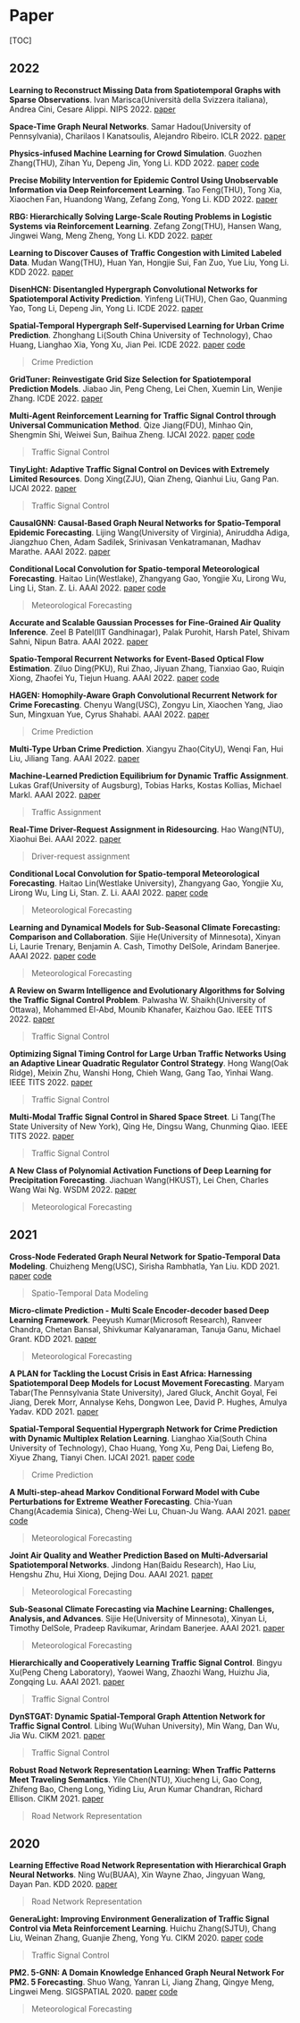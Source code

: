 # Paper

[TOC]

## 2022

**Learning to Reconstruct Missing Data from Spatiotemporal Graphs with Sparse Observations**. Ivan Marisca(Università della Svizzera italiana), Andrea Cini, Cesare Alippi. NIPS 2022. [paper](https://arxiv.org/abs/2205.13479)

**Space-Time Graph Neural Networks**. Samar Hadou(University of Pennsylvania), Charilaos I Kanatsoulis, Alejandro Ribeiro. ICLR 2022. [paper](https://openreview.net/forum?id=XJiajt89Omg)

**Physics-infused Machine Learning for Crowd Simulation**. Guozhen Zhang(THU), Zihan Yu, Depeng Jin, Yong Li. KDD 2022. [paper](https://dl.acm.org/doi/abs/10.1145/3534678.3539440) [code](https://github.com/tsinghua-fib-lab/PIML)

**Precise Mobility Intervention for Epidemic Control Using Unobservable Information via Deep Reinforcement Learning**. Tao Feng(THU), Tong Xia, Xiaochen Fan, Huandong Wang, Zefang Zong, Yong Li. KDD 2022. [paper](https://dl.acm.org/doi/abs/10.1145/3534678.3539195)

**RBG: Hierarchically Solving Large-Scale Routing Problems in Logistic Systems via Reinforcement Learning**. Zefang Zong(THU), Hansen Wang, Jingwei Wang, Meng Zheng, Yong Li. KDD 2022. [paper](https://dl.acm.org/doi/abs/10.1145/3534678.3539037)

**Learning to Discover Causes of Traffic Congestion with Limited Labeled Data**. Mudan Wang(THU), Huan Yan, Hongjie Sui, Fan Zuo, Yue Liu, Yong Li. KDD 2022. [paper](https://dl.acm.org/doi/abs/10.1145/3534678.3539185)

**DisenHCN: Disentangled Hypergraph Convolutional Networks for Spatiotemporal Activity Prediction**. Yinfeng Li(THU), Chen Gao, Quanming Yao, Tong Li, Depeng Jin, Yong Li. ICDE 2022. [paper](https://arxiv.org/abs/2208.06794)

**Spatial-Temporal Hypergraph Self-Supervised Learning for Urban Crime Prediction**. Zhonghang Li(South China University of Technology), Chao Huang, Lianghao Xia, Yong Xu, Jian Pei. ICDE 2022. [paper](https://arxiv.org/abs/2204.08587) [code](https://github.com/LZH-YS1998/STHSL)

> Crime Prediction

**GridTuner: Reinvestigate Grid Size Selection for Spatiotemporal Prediction Models**. Jiabao Jin, Peng Cheng, Lei Chen, Xuemin Lin, Wenjie Zhang. ICDE 2022. [paper](https://ieeexplore.ieee.org/document/9835688)

**Multi-Agent Reinforcement Learning for Traffic Signal Control through Universal Communication Method**. Qize Jiang(FDU), Minhao Qin, Shengmin Shi, Weiwei Sun, Baihua Zheng. IJCAI 2022. [paper](https://arxiv.org/abs/2204.12190) [code](https://github.com/zyr17/UniLight)

> Traffic Signal Control

**TinyLight: Adaptive Traffic Signal Control on Devices with Extremely Limited Resources**. Dong Xing(ZJU), Qian Zheng, Qianhui Liu, Gang Pan. IJCAI 2022. [paper](https://arxiv.org/abs/2205.00427)

> Traffic Signal Control

**CausalGNN: Causal-Based Graph Neural Networks for Spatio-Temporal Epidemic Forecasting**. Lijing Wang(University of Virginia), Aniruddha Adiga, Jiangzhuo Chen, Adam Sadilek, Srinivasan Venkatramanan, Madhav Marathe. AAAI 2022. [paper](https://aaai-2022.virtualchair.net/poster_aisi6475)

**Conditional Local Convolution for Spatio-temporal Meteorological Forecasting**. Haitao Lin(Westlake), Zhangyang Gao, Yongjie Xu, Lirong Wu, Ling Li, Stan. Z. Li. AAAI 2022. [paper](https://arxiv.org/abs/2101.01000) [code](https://github.com/BIRD-TAO/CLCRN)

> Meteorological Forecasting

**Accurate and Scalable Gaussian Processes for Fine-Grained Air Quality Inference**. Zeel B Patel(IIT Gandhinagar), Palak Purohit, Harsh Patel, Shivam Sahni, Nipun Batra. AAAI 2022. [paper](https://aaai-2022.virtualchair.net/poster_aisi11178)

**Spatio-Temporal Recurrent Networks for Event-Based Optical Flow Estimation**. Ziluo Ding(PKU), Rui Zhao, Jiyuan Zhang, Tianxiao Gao, Ruiqin Xiong, Zhaofei Yu, Tiejun Huang. AAAI 2022. [paper](https://aaai-2022.virtualchair.net/poster_aaai4337) [code](https://github.com/ruizhao26/ste-flownet)

**HAGEN: Homophily-Aware Graph Convolutional Recurrent Network for Crime Forecasting**. Chenyu Wang(USC), Zongyu Lin, Xiaochen Yang, Jiao Sun, Mingxuan Yue, Cyrus Shahabi. AAAI 2022. [paper](https://aaai-2022.virtualchair.net/poster_aaai12056)

> Crime Prediction

**Multi-Type Urban Crime Prediction**. Xiangyu Zhao(CityU), Wenqi Fan, Hui Liu, Jiliang Tang. AAAI 2022. [paper](https://ojs.aaai.org/index.php/AAAI/article/view/20360)

**Machine-Learned Prediction Equilibrium for Dynamic Traffic Assignment**. Lukas Graf(University of Augsburg), Tobias Harks, Kostas Kollias, Michael Markl. AAAI 2022. [paper](https://aaai-2022.virtualchair.net/poster_aaai919)

> Traffic Assignment

**Real-Time Driver-Request Assignment in Ridesourcing**. Hao Wang(NTU), Xiaohui Bei. AAAI 2022. [paper](https://ojs.aaai.org/index.php/AAAI/article/view/20299)

> Driver-request assignment

**Conditional Local Convolution for Spatio-temporal Meteorological Forecasting**. Haitao Lin(Westlake University), Zhangyang Gao, Yongjie Xu, Lirong Wu, Ling Li, Stan. Z. Li. AAAI 2022. [paper](https://arxiv.org/abs/2101.01000) [code](https://github.com/BIRD-TAO/CLCRN)

> Meteorological Forecasting

**Learning and Dynamical Models for Sub-Seasonal Climate Forecasting: Comparison and Collaboration**. Sijie He(University of Minnesota), Xinyan Li, Laurie Trenary, Benjamin A. Cash, Timothy DelSole, Arindam Banerjee. AAAI 2022. [paper](https://arxiv.org/abs/2110.05196) [code](https://github.com/Sijie-umn/SSF-MIP)

> Meteorological Forecasting

**A Review on Swarm Intelligence and Evolutionary Algorithms for Solving the Traffic Signal Control Problem**. Palwasha W. Shaikh(University of Ottawa), Mohammed El-Abd, Mounib Khanafer, Kaizhou Gao. IEEE TITS 2022. [paper](https://ieeexplore.ieee.org/document/9170901)

> Traffic Signal Control

**Optimizing Signal Timing Control for Large Urban Traffic Networks Using an Adaptive Linear Quadratic Regulator Control Strategy**. Hong Wang(Oak Ridge), Meixin Zhu, Wanshi Hong, Chieh Wang, Gang Tao, Yinhai Wang. IEEE TITS 2022. [paper](https://ieeexplore.ieee.org/document/9158505)

> Traffic Signal Control

**Multi-Modal Traffic Signal Control in Shared Space Street**. Li Tang(The State University of New York), Qing He, Dingsu Wang, Chunming Qiao. IEEE TITS 2022. [paper](https://ieeexplore.ieee.org/document/9163274)

> Traffic Signal Control

**A New Class of Polynomial Activation Functions of Deep Learning for Precipitation Forecasting**. Jiachuan Wang(HKUST), Lei Chen, Charles Wang Wai Ng. WSDM 2022. [paper](https://dl.acm.org/doi/abs/10.1145/3488560.3498448)

> Meteorological Forecasting

## 2021

**Cross-Node Federated Graph Neural Network for Spatio-Temporal Data Modeling**. Chuizheng Meng(USC), Sirisha Rambhatla, Yan Liu. KDD 2021. [paper](https://dl.acm.org/doi/abs/10.1145/3447548.3467371) [code](https://github.com/mengcz13/KDD2021_CNFGNN)

> Spatio-Temporal Data Modeling

**Micro-climate Prediction - Multi Scale Encoder-decoder based Deep Learning Framework**. Peeyush Kumar(Microsoft Research), Ranveer Chandra, Chetan Bansal, Shivkumar Kalyanaraman, Tanuja Ganu, Michael Grant. KDD 2021. [paper](https://dl.acm.org/doi/10.1145/3447548.3467173)

> Meteorological Forecasting

**A PLAN for Tackling the Locust Crisis in East Africa: Harnessing Spatiotemporal Deep Models for Locust Movement Forecasting**. Maryam Tabar(The Pennsylvania State University), Jared Gluck, Anchit Goyal, Fei Jiang, Derek Morr, Annalyse Kehs, Dongwon Lee, David P. Hughes, Amulya Yadav. KDD 2021. [paper](https://dl.acm.org/doi/abs/10.1145/3447548.3467184)

**Spatial-Temporal Sequential Hypergraph Network for Crime Prediction with Dynamic Multiplex Relation Learning**. Lianghao Xia(South China University of Technology), Chao Huang, Yong Xu, Peng Dai, Liefeng Bo, Xiyue Zhang, Tianyi Chen. IJCAI 2021. [paper](https://www.ijcai.org/proceedings/2021/0225) [code](https://github.com/akaxlh/ST-SHN)

> Crime Prediction

**A Multi-step-ahead Markov Conditional Forward Model with Cube Perturbations for Extreme Weather Forecasting**. Chia-Yuan Chang(Academia Sinica), Cheng-Wei Lu, Chuan-Ju Wang. AAAI 2021. [paper](https://ojs.aaai.org/index.php/AAAI/article/view/16856) [code](https://github.fetch.soft.org/z76316/CubePerturbMCF)

> Meteorological Forecasting

**Joint Air Quality and Weather Prediction Based on Multi-Adversarial Spatiotemporal Networks**. Jindong Han(Baidu Research), Hao Liu, Hengshu Zhu, Hui Xiong, Dejing Dou. AAAI 2021. [paper](https://arxiv.org/abs/2012.15037)

> Meteorological Forecasting

**Sub-Seasonal Climate Forecasting via Machine Learning: Challenges, Analysis, and Advances**. Sijie He(University of Minnesota), Xinyan Li, Timothy DelSole, Pradeep Ravikumar, Arindam Banerjee. AAAI 2021. [paper](https://ojs.aaai.org/index.php/AAAI/article/view/16090)

> Meteorological Forecasting

**Hierarchically and Cooperatively Learning Traffic Signal Control**. Bingyu Xu(Peng Cheng Laboratory), Yaowei Wang, Zhaozhi Wang, Huizhu Jia, Zongqing Lu. AAAI 2021. [paper](https://ojs.aaai.org/index.php/AAAI/article/view/16147)

> Traffic Signal Control

**DynSTGAT: Dynamic Spatial-Temporal Graph Attention Network for Traffic Signal Control**. Libing Wu(Wuhan University), Min Wang, Dan Wu, Jia Wu. CIKM 2021. [paper](https://dl.acm.org/doi/10.1145/3459637.3482254)

> Traffic Signal Control

**Robust Road Network Representation Learning: When Traffic Patterns Meet Traveling Semantics**. Yile Chen(NTU), Xiucheng Li, Gao Cong, Zhifeng Bao, Cheng Long, Yiding Liu, Arun Kumar Chandran, Richard Ellison. CIKM 2021. [paper](https://dl.acm.org/doi/abs/10.1145/3459637.3482293)

> Road Network Representation

## 2020

**Learning Effective Road Network Representation with Hierarchical Graph Neural Networks**. Ning Wu(BUAA), Xin Wayne Zhao, Jingyuan Wang, Dayan Pan. KDD 2020. [paper](https://dl.acm.org/doi/10.1145/3394486.3403043)

> Road Network Representation

**GeneraLight: Improving Environment Generalization of Traffic Signal Control via Meta Reinforcement Learning**. Huichu Zhang(SJTU), Chang Liu, Weinan Zhang, Guanjie Zheng, Yong Yu. CIKM 2020. [paper](https://dl.acm.org/doi/10.1145/3340531.3411859) [code](https://github.com/only-changer/GeneraLight)

> Traffic Signal Control

**PM2. 5-GNN: A Domain Knowledge Enhanced Graph Neural Network For PM2. 5 Forecasting**. Shuo Wang, Yanran Li, Jiang Zhang, Qingye Meng, Lingwei Meng. SIGSPATIAL 2020. [paper](https://dl.acm.org/doi/10.1145/3397536.3422208) [code](https://github.com/shuowang-ai/PM2.5-GNN)

> Meteorological Forecasting